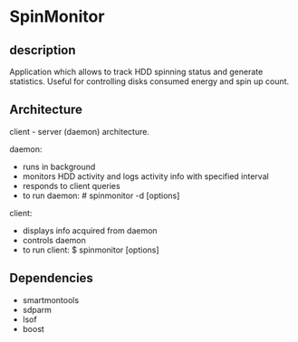 # SpinMonitor

## description
Application which allows to track HDD spinning status and generate statistics. Useful for controlling disks consumed
 energy and spin up count.

## Architecture
client - server (daemon) architecture. 

daemon:
* runs in background
* monitors HDD activity and logs activity info with specified interval
* responds to client queries
* to run daemon: # spinmonitor -d [options]

client:
* displays info acquired from daemon
* controls daemon 
* to run client: $ spinmonitor [options]


## Dependencies
* smartmontools
* sdparm
* lsof
* boost
